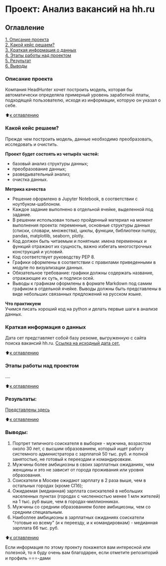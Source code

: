 # Проект: Анализ вакансий на hh.ru

## Оглавление  
[1. Описание проекта](.README.md#Описание-проекта)  
[2. Какой кейс решаем?](.README.md#Какой-кейс-решаем)  
[3. Краткая информация о данных](.README.md#Краткая-информация-о-данных)  
[4. Этапы работы над проектом](.README.md#Этапы-работы-над-проектом)  
[5. Результат](.README.md#Результат)    
[6. Выводы](.README.md#Выводы) 

### Описание проекта    
Компания HeadHunter хочет построить модель, которая бы автоматически определяла примерный уровень заработной платы, подходящей пользователю, исходя из информации, которую он указал о себе. 

:arrow_up:[к оглавлению](_)


### Какой кейс решаем?    
Прежде чем построить модель, данные необходимо преобразовать, исследовать и очистить.

**Проект будет состоять из четырёх частей:**  
- базовый анализ структуры данных;
- преобразование данных;
- разведывательный анализ;
- очистка данных.

**Метрика качества**     
- Решение оформлено в Jupyter Notebook, в соответствии с ноутбуком-шаблоном.
- Каждое задание выполнено в отдельной ячейке, выделенной под задание.
- В решении использован только пройденный материал на момент выполнения проекта: переменные, основные структуры данных (списки, словари, множества), циклы, функции, библиотеки numpy, pandas, matplotlib, seaborn, plotly. 
- Код должен быть читаемым и понятным: имена переменных и функций отражают их сущность, важно избегать многострочных конструкций и условий.
- Код соответствует руководству PEP 8.
- Графики оформлены в соответствии с правилами приведенными в модуле по визуализации данных.
- Обязательное требование: графики должны содержать название, отражающее их суть, и подписи осей.
- Выводы к графикам оформлены в формате Markdown под самим графиком в отдельной ячейке. Выводы должны быть представлены в виде небольших связанных предложений на русском языке.

**Что практикуем**     
Учимся писать хороший код на python и делать первые шаги в анализе данных.


### Краткая информация о данных
Дата сет представляет собой базу резюме, выгруженную с сайта поиска вакансий hh.ru.
[Ссылка на исходный дата сет.](https://drive.google.com/file/d/13WDtIbetgfFL9KqEMEnFsvOkr4lFQ2qg/view?usp=sharing)
  
:arrow_up:[к оглавлению](.README.md#Оглавление)


### Этапы работы над проектом  
....

:arrow_up:[к оглавлению](.README.md#Оглавление)


### Результаты:  
[Представлены здесь](https://github.com/ConstantinVP/DS_learning/blob/master/Project%200/game_v2.ipynb)

:arrow_up:[к оглавлению](.README.md#Оглавление)


### Выводы:  
1. Портрет типичного соискателя в выборке - мужчина, возрастом около 30 лет, с высшим образованием, который ищет работу системного администратора с зарплатой 50 тыс. руб. и полной занятостью, не готовый к переездам и командировкам.
2. Мужчины более амбициозны в своих зарплатных ожиданиях, чем женщины и это не зависит от города проживания или уровня образования.
3. Соискатели в Москве ожидают зарплату в 2 раза выше, чем в остальных городах (кроме СПб);
4. Ожидаемая (медианная) зарплата соискателей в небольших населенных пунктах (городах с численностью менее 1 млн жителей) на 1 тыс. руб выше, чем в городах-миллионниках.
5. Мужчины со средним образованием более амбициозны, чем со средним специальным.
6. Наиболлее амбициозны в зарплатных ожиданиях соискатели "готовые ко всему" (и к переезду, и к командировкам) - медианная зарплата 66 тыс. руб.

:arrow_up:[к оглавлению](.README.md#Оглавление)


Если информация по этому проекту покажется вам интересной или полезной, то я буду очень вам благодарен, если отметите репозиторий и профиль ⭐️⭐️⭐️-дами